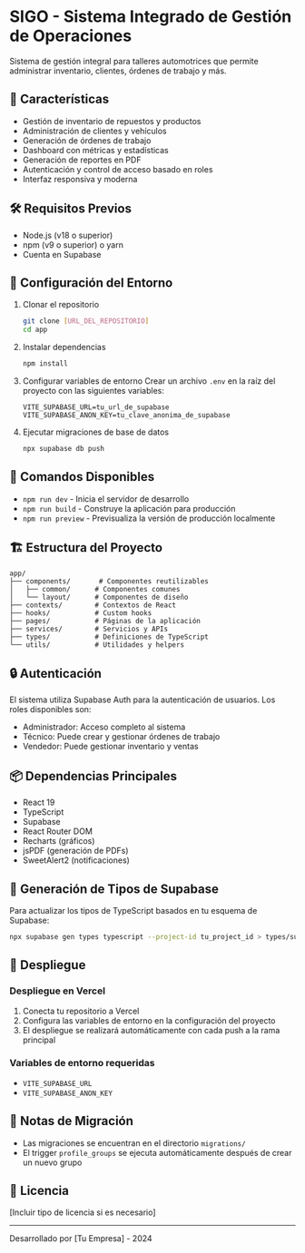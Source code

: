 # SIGO - Sistema Integrado de Gestión de Operaciones

Sistema de gestión integral para talleres automotrices que permite administrar inventario, clientes, órdenes de trabajo y más.

## 🚀 Características

- Gestión de inventario de repuestos y productos
- Administración de clientes y vehículos
- Generación de órdenes de trabajo
- Dashboard con métricas y estadísticas
- Generación de reportes en PDF
- Autenticación y control de acceso basado en roles
- Interfaz responsiva y moderna

## 🛠️ Requisitos Previos

- Node.js (v18 o superior)
- npm (v9 o superior) o yarn
- Cuenta en Supabase

## 🚀 Configuración del Entorno

1. Clonar el repositorio
   ```bash
   git clone [URL_DEL_REPOSITORIO]
   cd app
   ```

2. Instalar dependencias
   ```bash
   npm install
   ```

3. Configurar variables de entorno
   Crear un archivo `.env` en la raíz del proyecto con las siguientes variables:
   ```
   VITE_SUPABASE_URL=tu_url_de_supabase
   VITE_SUPABASE_ANON_KEY=tu_clave_anonima_de_supabase
   ```

4. Ejecutar migraciones de base de datos
   ```bash
   npx supabase db push
   ```

## 🚦 Comandos Disponibles

- `npm run dev` - Inicia el servidor de desarrollo
- `npm run build` - Construye la aplicación para producción
- `npm run preview` - Previsualiza la versión de producción localmente

## 🏗️ Estructura del Proyecto

```
app/
├── components/       # Componentes reutilizables
│   ├── common/      # Componentes comunes
│   └── layout/      # Componentes de diseño
├── contexts/        # Contextos de React
├── hooks/           # Custom hooks
├── pages/           # Páginas de la aplicación
├── services/        # Servicios y APIs
├── types/           # Definiciones de TypeScript
└── utils/           # Utilidades y helpers
```

## 🔒 Autenticación

El sistema utiliza Supabase Auth para la autenticación de usuarios. Los roles disponibles son:
- Administrador: Acceso completo al sistema
- Técnico: Puede crear y gestionar órdenes de trabajo
- Vendedor: Puede gestionar inventario y ventas

## 📦 Dependencias Principales

- React 19
- TypeScript
- Supabase
- React Router DOM
- Recharts (gráficos)
- jsPDF (generación de PDFs)
- SweetAlert2 (notificaciones)

## 📄 Generación de Tipos de Supabase

Para actualizar los tipos de TypeScript basados en tu esquema de Supabase:

```bash
npx supabase gen types typescript --project-id tu_project_id > types/supabase.ts
```

## 🚀 Despliegue

### Despliegue en Vercel

1. Conecta tu repositorio a Vercel
2. Configura las variables de entorno en la configuración del proyecto
3. El despliegue se realizará automáticamente con cada push a la rama principal

### Variables de entorno requeridas

- `VITE_SUPABASE_URL`
- `VITE_SUPABASE_ANON_KEY`

## 📝 Notas de Migración

- Las migraciones se encuentran en el directorio `migrations/`
- El trigger `profile_groups` se ejecuta automáticamente después de crear un nuevo grupo

## 📄 Licencia

[Incluir tipo de licencia si es necesario]

---

Desarrollado por [Tu Empresa] - 2024